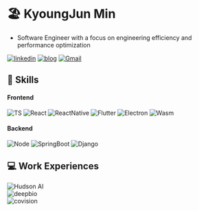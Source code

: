 # 🏖️ KyoungJun Min
- Software Engineer with a focus on engineering efficiency and performance optimization

[![linkedin](https://img.shields.io/badge/LinkedIn-0077B5?style=for-the-badge&logo=linkedin&logoColor=white)](https://www.linkedin.com/in/kjmin-dev-kr)
[![blog](https://img.shields.io/badge/Blog-FFA116?style=for-the-badge&logo=Tistory&logoColor=black)](https://leichtjoon.tistory.com/)
[![Gmail](https://img.shields.io/badge/Gmail-D14836?style=for-the-badge&logo=gmail&logoColor=white)](mailto:kjmin.kr@gmail.com)

## 🔧 Skills

#### Frontend
![TS](https://img.shields.io/badge/typescript-ED8B00?style=for-the-badge&logo=typescript&logoColor=white)
![React](https://img.shields.io/badge/react.js-149ECA?style=for-the-badge&logo=react&logoColor=white)
![ReactNative](https://img.shields.io/badge/react%20native-149ECA?style=for-the-badge&logo=react&logoColor=white)
![Flutter](https://img.shields.io/badge/Flutter-02569B?style=for-the-badge&logo=flutter&logoColor=fff)
![Electron](https://img.shields.io/badge/electron-9feaf9?style=for-the-badge&logo=electron&logoColor=black)
![Wasm](https://img.shields.io/badge/webassembly-bdaedb?style=for-the-badge&logo=webassembly&logoColor=white)
#### Backend
![Node](https://img.shields.io/badge/node.js-darkgreen?style=for-the-badge&logo=node.js&logoColor=white)
![SpringBoot](https://img.shields.io/badge/Spring%20Boot-6DB33F?style=for-the-badge&logo=springboot&logoColor=fff)
![Django](https://img.shields.io/badge/Django-%23092E20.svg?style=for-the-badge&logo=django&logoColor=white)

## 💻 Work Experiences
![Hudson AI](https://img.shields.io/badge/Hudson%20AI%202024.12--Current-444444.svg?style=for-the-badge)
<br>
![deepbio](https://img.shields.io/badge/Deep%20Bio%20Inc%202022.12--2024.12-1ED25F.svg?style=for-the-badge)
<br>
![covision](https://img.shields.io/badge/-Covision%20Corp%202020.12--2022.12-%230097f2.svg?style=for-the-badge)
